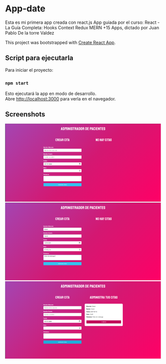 # App-date

Esta es mi primera app creada con react.js
App guiada por el curso: React - La Guía Completa: Hooks Context Redux MERN +15 Apps, dictado por Juan Pablo De la torre Valdez

This project was bootstrapped with [Create React App](https://github.com/facebook/create-react-app).

## Script para ejecutarla

Para iniciar el proyecto:

### `npm start` 

Esto ejecutará la app en modo de desarrollo.\
Abre [http://localhost:3000](http://localhost:3000) para verla en el navegador.

## Screenshots

![Screenshot](view1.PNG)
![Screenshot](view2.PNG)
![Screenshot](view3.PNG)